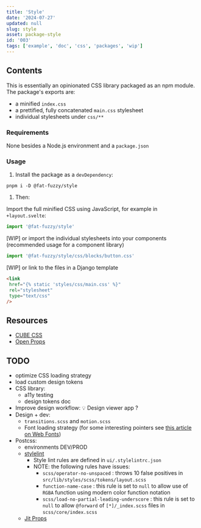 ```yaml
---
title: 'Style'
date: '2024-07-27'
updated: null
slug: style
asset: package-style
id: '003'
tags: ['example', 'doc', 'css', 'packages', 'wip']
---
```


## Contents

This is essentially an opinionated CSS library packaged as an npm module.
The package's exports are:

- a minified `index.css`
- a prettified, fully concatenated `main.css` stylesheet
- individual stylesheets under `css/**`

### Requirements

None besides a Node.js environment and a `package.json`

### Usage

1. Install the package as a `devDependency`:

```shell
pnpm i -D @fat-fuzzy/style
```

1. Then:

Import the full minified CSS using JavaScript, for example in `+layout.svelte`:

```js
import '@fat-fuzzy/style'
```

[WIP] or import the individual stylesheets into your components (recommended usage for a component library)

```js
import '@fat-fuzzy/style/css/blocks/button.css'
```

[WIP] or link to the files in a Django template

```html
<link
 href="{% static 'styles/css/main.css' %}"
 rel="stylesheet"
 type="text/css"
/>
```

## Resources

- [CUBE CSS](https://cube.fyi/)
- [Open Props](https://open-props.style/)

## TODO

- optimize CSS loading strategy
- load custom design tokens
- CSS library:
  - a11y testing
  - design tokens doc
- Improve design workflow: 💡 Design viewer app ?
- Design + dev:
  - `transitions.scss` and `motion.scss`
  - Font loading strategy (for some interesting pointers see [this article on Web Fonts](https://www.zachleat.com/web/css-tricks-web-fonts/))
- Postcss:
  - environments DEV/PROD
  - [stylelint](https://stylelint.io/)
    - Style lint rules are defined in `ui/.stylelintrc.json`
    - NOTE: the following rules have issues:
      - `scss/operator-no-unspaced` : throws 10 false positives in `src/lib/styles/scss/tokens/layout.scss`
      - `function-name-case` : this rule is set to `null` to allow use of `RGBA` function using modern color function notation
      - `scss/load-no-partial-leading-underscore` : this rule is set to `null` to allow `@forward` of `[*]/_index.scss` files in `scss/core/index.scss`
  - [Jit Props](https://github.com/GoogleChromeLabs/postcss-jit-props)
